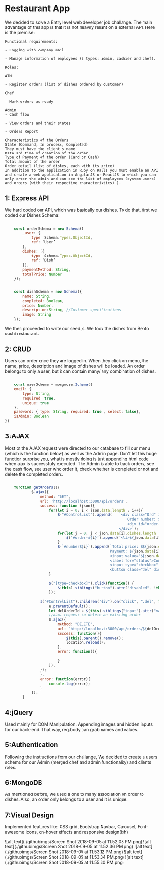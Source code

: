 # Restaurant App
We decided to solve a Entry level web developer job challange. The main advantage of this app is that it is not heavily reliant on a external API. Here is the premise:

    Functional requirements:

    - Logging with company mail.

    - Manage information of employees (3 types: admin, cashier and chef).

    Roles:

    ATM

    - Register orders (list of dishes ordered by customer)

    Chef

    - Mark orders as ready

    Admin
    - Cash flow

    - View orders and their states

    - Orders Report

    Characteristics of the Orders
    State (Command, In process, Completed)
    They must have the client's name
    Date and time of creation of the order
    Type of Payment of the order (Card or Cash)
    Total amount of the order
    Order detail (list of dishes, each with its price)
    In addition to the application in Ruby on Rails you must enable an API and create a web application in AngularJS or ReactJS to which you can only enter the admin and can see the list of employees (system users) and orders (with their respective characteristics) ).

## 1: Express API
We hard coded our API, which was basically our dishes. To do that, first we coded our Dishes Schema:

``` javascript

    const orderSchema = new Schema({
        _user: {
            type: Schema.Types.ObjectId,
            ref: ‘User’
        },
        dishes: [{
            type: Schema.Types.ObjectId,
            ref: ‘Dish’
        }],
        paymentMethod: String,
        totalPrice: Number
    });

```

``` javascript

    const dishSchema = new Schema({
        name: String,
        completed: Boolean,
        price: Number,
        description:String, //Customer specifications
        image: String
    });

```
We then proceeded to write our seed.js. We took the dishes from Bento sushi restaurant.

## 2: CRUD
Users can order once they are logged in. When they click on menu, the name, price, description and image of dishes will be loaded. An order belongs to only a user, but it can contain many/ any combination of dishes.

``` javascript

    const userSchema = mongoose.Schema({
    email: { 
        type: String, 
        required: true, 
        unique: true
    },
    password: { type: String, required: true , select: false},
    isAdmin: Boolean
})
```

## 3:AJAX
Most of the AJAX request were directed to our database to fill our menu (which is the function below) as well as the Admin page. Don't let this huge function surprise you, what is mostly doing is just appending html code when ajax is successfuly executed. The Admin is able to track orders, see the cash flow, see user who order it, check whether is completed or not and delete the completed orders.

``` javascript

    function getOrders(){
            $.ajax({
                method: "GET",
                url: 'http://localhost:3000/api/orders',  
                success: function (json){
                    for(let i = 0; i < json.data.length ; i++){
                        $("#ControlList").append(   `<div class="Ord" id="number${i}" style="border-bottom: 10px solid black;">
                                                        Order number: ${i} || by: ${json.data[i]._user.email} || Created at: ${json.data[i].createdAt}
                                                        <div id="order-${i}"></div>
                                                    </div>`);
                        for(let j = 0; j < json.data[i].dishes.length ;j++){
                            $(`#order-${i}`).append(`<li>${json.data[i].dishes[j].name}</li>`);
                        }
                        $(`#number${i}`).append(`Total price: $${json.data[i]                             .totalPrice} ||
                                                Payment: ${json.data[i].paymentMethod} || 
                                                <input value="${json.data[i]._id}" type='hidden'>
                                                <label for="status">Completed:</label> 
                                                <input type="checkbox" id="status" value="status"> ||
                                                <button class="del" disabled> Delete</button>`);
                    }
                
                    $("[type=checkbox]").click(function() {
                        $(this).siblings("button").attr("disabled", !this.checked);
                    });
                    
                $("#ControlList").children("div").on("click", ".del", function(e){
                    e.preventDefault();
                    let delOrderId = $(this).siblings("input").attr("value");
                    //AJAX request to delete an existing order
                    $.ajax({
                        method: "DELETE",
                        url: `http://localhost:3000/api/orders/${delOrderId}`,
                        success: function(){
                            $(this).parent().remove();
                            location.reload();
                        },
                        error: function(){
        
                        }
                    });
                });
                },
                error: function(error){
                    console.log(error);
                }
            });
        }

```

## 4:jQuery
Used mainly for DOM Manipulation. Appending images and hidden inputs for our back-end. That way, req.body can grab names and values.
    
## 5:Authentication
Following the instructions from our challange, We decided to create a users schema for our Admin (merged chef and admin functionality) and clients roles.
    
## 6:MongoDB
As mentioned before, we used a one to many association on order to dishes. Also, an order only belongs to a user and it is unique.
    
## 7:Visual Design
Implemented features like: CSS grid, Bootstrap Navbar, Carousel, Font-awesome icons, on-hover effects and responsive design(ish)

![alt text](./githubimgs/Screen Shot 2018-09-05 at 11.52.08 PM.png)
![alt text](./githubimgs/Screen Shot 2018-09-05 at 11.52.36 PM.png)
![alt text](./githubimgs/Screen Shot 2018-09-05 at 11.53.12 PM.png)
![alt text](./githubimgs/Screen Shot 2018-09-05 at 11.53.34 PM.png)
![alt text](./githubimgs/Screen Shot 2018-09-05 at 11.55.30 PM.png)